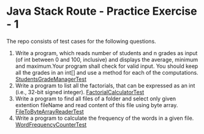 # Java Stack Route - Practice Exercise - 1

The repo consists of test cases for the following questions.

1. Write a program, which reads number of students and n grades as input (of int
   between 0 and 100, inclusive) and displays the average, minimum and maximum.Your
   program shall check for valid input. You should keep all the grades in an int[] and use a
   method for each of the computations.
   [StudentsGradeManagerTest](https://github.com/Bsd15/pe2-testcases/blob/master/src/test/java/com/stackroute/pe2/StudentsGradeManagerTest.java)
 2. Write a program to list all the factorials, that can be expressed as an int (i.e., 32-bit
    signed integer). [FactorialCalculatorTest](https://github.com/Bsd15/pe2-testcases/blob/master/src/test/java/com/stackroute/pe2/FactorialCalculatorTest.java)
 3. Write a program to find all files of a folder and select only given extention fileName and
    read content of this file using byte array. [FileToByteArrayReaderTest](https://github.com/Bsd15/pe2-testcases/blob/master/src/test/java/com/stackroute/pe2/FileToByteArrayReaderTest.java)
 4. Write a program to calculate the frequency of the words in a given file. [WordFrequencyCounterTest](https://github.com/Bsd15/pe2-testcases/blob/master/src/test/java/com/stackroute/pe2/WordFrequencyCounterTest.java)  